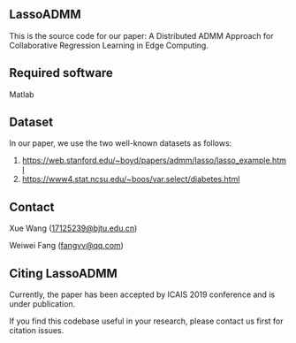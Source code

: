 ## LassoADMM

This is the source code for our paper: A Distributed ADMM Approach for Collaborative Regression Learning in Edge Computing.

## Required software

Matlab

## Dataset

In our paper, we use the two well-known datasets as follows:

1. https://web.stanford.edu/~boyd/papers/admm/lasso/lasso_example.html
2. https://www4.stat.ncsu.edu/~boos/var.select/diabetes.html

## Contact

Xue Wang (17125239@bjtu.edu.cn)

Weiwei Fang (fangvv@qq.com)

## Citing LassoADMM

Currently, the paper has been accepted by ICAIS 2019 conference and is under publication.

If you find this codebase useful in your research, please contact us first for citation issues.

